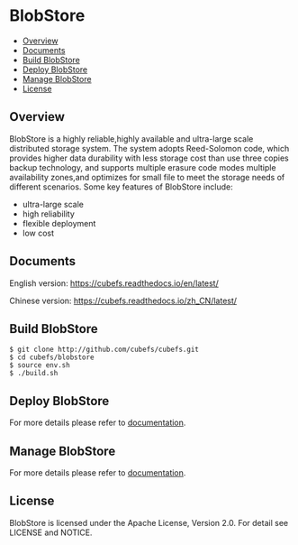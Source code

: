 # BlobStore
- [Overview](#overview)
- [Documents](#documents)
- [Build BlobStore](#build-blobstore)
- [Deploy BlobStore](#deploy-blobstore)
- [Manage BlobStore](#manage-blobstore)
- [License](#license)

## Overview
BlobStore is a highly reliable,highly available and  ultra-large scale  distributed storage system. The system adopts Reed-Solomon code, which provides higher data durability with less storage cost than use three copies  backup technology, and supports multiple erasure code modes multiple availability zones,and optimizes for small file to meet the storage needs of different scenarios.
Some key features of BlobStore include:
- ultra-large scale
- high reliability
- flexible deployment
- low cost


## Documents

English version: https://cubefs.readthedocs.io/en/latest/

Chinese version: https://cubefs.readthedocs.io/zh_CN/latest/

## Build BlobStore

```
$ git clone http://github.com/cubefs/cubefs.git
$ cd cubefs/blobstore
$ source env.sh
$ ./build.sh
```

## Deploy BlobStore
For more details please refer to [documentation](https://cubefs.readthedocs.io/en/latest/user-guide/blobstore.html).

## Manage BlobStore
For more details please refer to [documentation](https://cubefs.readthedocs.io/en/latest/admin-api/blobstore/blobnode.html).

## License
BlobStore is licensed under the Apache License, Version 2.0. For detail see LICENSE and NOTICE.
